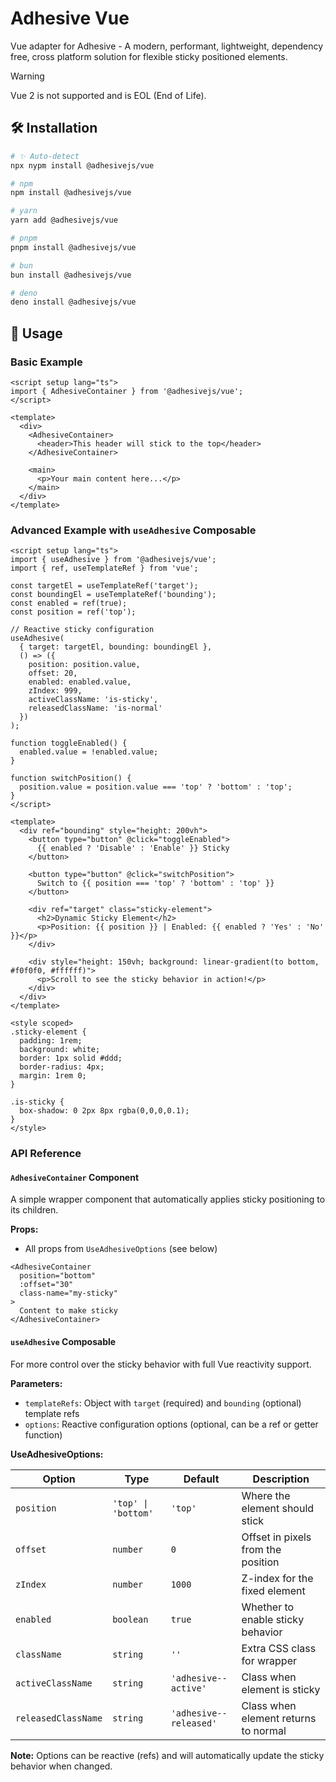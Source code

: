 # Adhesive Vue

Vue adapter for Adhesive - A modern, performant, lightweight, dependency free, cross platform solution for flexible sticky positioned elements.

<!-- Warning -->

> [!WARNING]
> Vue 2 is not supported and is EOL (End of Life).

## 🛠️ Installation

<!-- automd:pm-install name="@adhesivejs/vue" -->

```sh
# ✨ Auto-detect
npx nypm install @adhesivejs/vue

# npm
npm install @adhesivejs/vue

# yarn
yarn add @adhesivejs/vue

# pnpm
pnpm install @adhesivejs/vue

# bun
bun install @adhesivejs/vue

# deno
deno install @adhesivejs/vue
```

<!-- /automd -->

## 🎨 Usage

### Basic Example

```vue
<script setup lang="ts">
import { AdhesiveContainer } from '@adhesivejs/vue';
</script>

<template>
  <div>
    <AdhesiveContainer>
      <header>This header will stick to the top</header>
    </AdhesiveContainer>

    <main>
      <p>Your main content here...</p>
    </main>
  </div>
</template>
```

### Advanced Example with `useAdhesive` Composable

```vue
<script setup lang="ts">
import { useAdhesive } from '@adhesivejs/vue';
import { ref, useTemplateRef } from 'vue';

const targetEl = useTemplateRef('target');
const boundingEl = useTemplateRef('bounding');
const enabled = ref(true);
const position = ref('top');

// Reactive sticky configuration
useAdhesive(
  { target: targetEl, bounding: boundingEl },
  () => ({
    position: position.value,
    offset: 20,
    enabled: enabled.value,
    zIndex: 999,
    activeClassName: 'is-sticky',
    releasedClassName: 'is-normal'
  })
);

function toggleEnabled() {
  enabled.value = !enabled.value;
}

function switchPosition() {
  position.value = position.value === 'top' ? 'bottom' : 'top';
}
</script>

<template>
  <div ref="bounding" style="height: 200vh">
    <button type="button" @click="toggleEnabled">
      {{ enabled ? 'Disable' : 'Enable' }} Sticky
    </button>

    <button type="button" @click="switchPosition">
      Switch to {{ position === 'top' ? 'bottom' : 'top' }}
    </button>

    <div ref="target" class="sticky-element">
      <h2>Dynamic Sticky Element</h2>
      <p>Position: {{ position }} | Enabled: {{ enabled ? 'Yes' : 'No' }}</p>
    </div>

    <div style="height: 150vh; background: linear-gradient(to bottom, #f0f0f0, #ffffff)">
      <p>Scroll to see the sticky behavior in action!</p>
    </div>
  </div>
</template>

<style scoped>
.sticky-element {
  padding: 1rem;
  background: white;
  border: 1px solid #ddd;
  border-radius: 4px;
  margin: 1rem 0;
}

.is-sticky {
  box-shadow: 0 2px 8px rgba(0,0,0,0.1);
}
</style>
```

### API Reference

#### `AdhesiveContainer` Component

A simple wrapper component that automatically applies sticky positioning to its children.

**Props:**

- All props from `UseAdhesiveOptions` (see below)

```vue
<AdhesiveContainer
  position="bottom"
  :offset="30"
  class-name="my-sticky"
>
  Content to make sticky
</AdhesiveContainer>
```

#### `useAdhesive` Composable

For more control over the sticky behavior with full Vue reactivity support.

**Parameters:**

- `templateRefs`: Object with `target` (required) and `bounding` (optional) template refs
- `options`: Reactive configuration options (optional, can be a ref or getter function)

**UseAdhesiveOptions:**

| Option | Type | Default | Description |
|--------|------|---------|-------------|
| `position` | `'top' \| 'bottom'` | `'top'` | Where the element should stick |
| `offset` | `number` | `0` | Offset in pixels from the position |
| `zIndex` | `number` | `1000` | Z-index for the fixed element |
| `enabled` | `boolean` | `true` | Whether to enable sticky behavior |
| `className` | `string` | `''` | Extra CSS class for wrapper |
| `activeClassName` | `string` | `'adhesive--active'` | Class when element is sticky |
| `releasedClassName` | `string` | `'adhesive--released'` | Class when element returns to normal |

**Note:** Options can be reactive (refs) and will automatically update the sticky behavior when changed.
